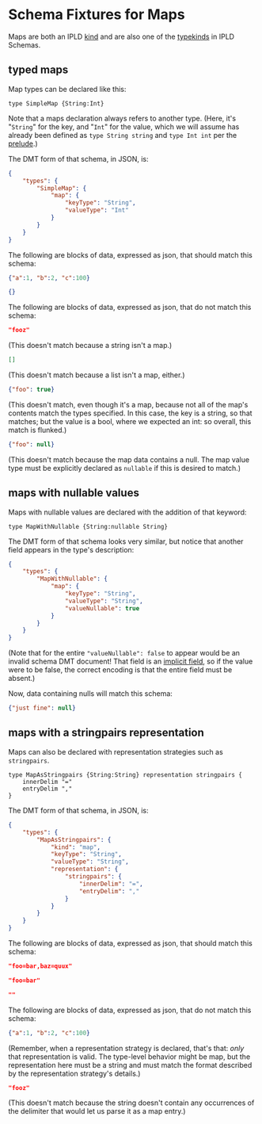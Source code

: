 Schema Fixtures for Maps
========================

Maps are both an IPLD [kind](/docs/data-model/kinds/)
and are also one of the [typekinds](/docs/schemas/features/typekinds/) in IPLD Schemas.



typed maps
----------

Map types can be declared like this:

[testmark]:# (map-basic/schema.ipldsch)
```ipldsch
type SimpleMap {String:Int}
```

Note that a maps declaration always refers to another type.
(Here, it's "`String`" for the key, and "`Int`" for the value,
which we will assume has already been defined as `type String string`
and `type Int int` per the [prelude](/specs/schemas/prelude/).)

The DMT form of that schema, in JSON, is:

[testmark]:# (map-basic/schema.dmt.json)
```json
{
	"types": {
		"SimpleMap": {
			"map": {
				"keyType": "String",
				"valueType": "Int"
			}
		}
	}
}
```

The following are blocks of data, expressed as json, that should match this schema:

[testmark]:# (map-basic/match/basic)
```json
{"a":1, "b":2, "c":100}
```

[testmark]:# (map-basic/match/empty)
```json
{}
```

The following are blocks of data, expressed as json, that do not match this schema:

[testmark]:# (map-basic/nomatch/string)
```json
"fooz"
```

(This doesn't match because a string isn't a map.)

[testmark]:# (map-basic/nomatch/list)
```json
[]
```

(This doesn't match because a list isn't a map, either.)

[testmark]:# (map-basic/nomatch/mixed-contents)
```json
{"foo": true}
```

(This doesn't match, even though it's a map,
because not all of the map's contents match the types specified.
In this case, the key is a string, so that matches;
but the value is a bool, where we expected an int:
so overall, this match is flunked.)

[testmark]:# (map-basic/nomatch/null-contents)
```json
{"foo": null}
```

(This doesn't match because the map data contains a null.
The map value type must be explicitly declared as `nullable` if this is desired to match.)



maps with nullable values
-------------------------

Maps with nullable values are declared with the addition of that keyword:

[testmark]:# (map-nullable/schema.ipldsch)
```ipldsch
type MapWithNullable {String:nullable String}
```

The DMT form of that schema looks very similar,
but notice that another field appears in the type's description:

[testmark]:# (map-nullable/schema.dmt.json)
```json
{
	"types": {
		"MapWithNullable": {
			"map": {
				"keyType": "String",
				"valueType": "String",
				"valueNullable": true
			}
		}
	}
}
```

(Note that for the entire `"valueNullable": false` to appear would be an invalid schema DMT document!
That field is an [implicit field](/docs/schemas/features/typekinds/#fields-with-implicit-values),
so if the value were to be false, the correct encoding is that the entire field must be absent.)

Now, data containing nulls will match this schema:

[testmark]:# (map-nullable/match/null-contents)
```json
{"just fine": null}
```



maps with a stringpairs representation
--------------------------------------

Maps can also be declared with representation strategies such as `stringpairs`.

[testmark]:# (map-stringpairs/schema.ipldsch)
```ipldsch
type MapAsStringpairs {String:String} representation stringpairs {
	innerDelim "="
	entryDelim ","
}
```

The DMT form of that schema, in JSON, is:

[testmark]:# (map-stringpairs/schema.dmt.json)
```json
{
	"types": {
		"MapAsStringpairs": {
			"kind": "map",
			"keyType": "String",
			"valueType": "String",
			"representation": {
				"stringpairs": {
					"innerDelim": "=",
					"entryDelim": ","
				}
			}
		}
	}
}
```

The following are blocks of data, expressed as json, that should match this schema:

[testmark]:# (map-stringpairs/match/multiple-entry)
```json
"foo=bar,baz=quux"
```

[testmark]:# (map-stringpairs/match/single-entry)
```json
"foo=bar"
```

[testmark]:# (map-stringpairs/match/empty)
```json
""
```

The following are blocks of data, expressed as json, that do not match this schema:

[testmark]:# (map-stringpairs/nomatch/map)
```json
{"a":1, "b":2, "c":100}
```

(Remember, when a representation strategy is declared, that's that:
_only_ that representation is valid.
The type-level behavior might be map, but the representation here must be a string
and must match the format described by the representation strategy's details.)

[testmark]:# (map-stringpairs/nomatch/string)
```json
"fooz"
```

(This doesn't match because the string doesn't contain any occurrences of the delimiter
that would let us parse it as a map entry.)
